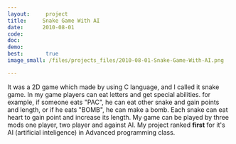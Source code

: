 ```yaml
---
layout:     project
title:     Snake Game With AI 
date:      2010-08-01
code:  
doc:        
demo:
best:       true
image_small: /files/projects_files/2010-08-01-Snake-Game-With-AI.png

---
```

It was a 2D game which made by using C language, and I called it snake game. In my game players can eat letters and get special abilities. for example, if someone eats "PAC", he can eat other snake and gain points and length, or if he eats "BOMB", he can make a bomb. Each snake can eat heart to gain point and increase its length. My game can be played by three mods one player, two player and against AI. My project ranked <b>first</b> for it's AI (artificial inteligence)  in Advanced programming class. 
